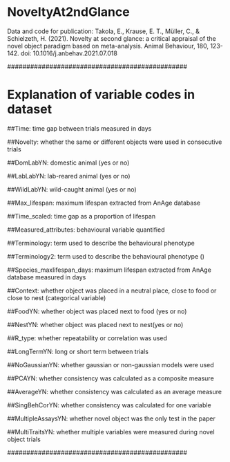 # NoveltyAt2ndGlance
Data and code for publication: Takola, E., Krause, E. T., Müller, C., &amp; Schielzeth, H. (2021). Novelty at second glance: a critical appraisal of the novel object paradigm based on meta-analysis. Animal Behaviour, 180, 123-142. doi: 10.1016/j.anbehav.2021.07.018



###############################################
# Explanation of variable codes in dataset

##Time: time gap between trials measured in days

##Novelty: whether the same or different objects were used in consecutive trials

##DomLabYN: domestic animal (yes or no)

##LabLabYN: lab-reared animal (yes or no)

##WildLabYN: wild-caught animal (yes or no)

##Max_lifespan: maximum lifespan extracted from AnAge database

##Time_scaled: time gap as a proportion of lifespan

##Measured_attributes: behavioural variable quantified

##Terminology: term used to describe the behavioural phenotype

##Terminology2: term used to describe the behavioural phenotype ()

##Species_maxlifespan_days: maximum lifespan extracted from AnAge database measured in days

##Context: whether object was placed in a neutral place, close to food or close to nest (categorical variable)

##FoodYN: whether object was placed next to food (yes or no)

##NestYN: whether object was placed next to nest(yes or no)	

##R_type: whether repeatability or correlation was used 

##LongTermYN: long or short term between trials

##NoGaussianYN: whether gaussian or non-gaussian models were used

##PCAYN: whether consistency was calculated as a composite measure

##AverageYN: whether consistency was calculated as an average measure

##SingBehCorYN: whether consistency was calculated for one variable

##MultipleAssaysYN: whether novel object was the only test in the paper

##MultiTraitsYN: whether multiple variables were measured during novel object trials

###############################################
